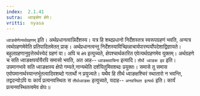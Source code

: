 ```yaml
---
index:  2.1.41
sutra:  ध्वाङ्क्षेण क्षेपे।
vritti:  nyasa
---
```


`ध्वाङक्षेणेत्यर्थग्रहणम्` इति। अर्थप्रधानत्वान्निर्देशस्य। यत्र हि शब्दप्रधानो निर्देशस्तत्र स्वरूपग्रहणं भवति, अन्यत्र त्वर्थग्रहणमेवेति प्रतिपादितमेतत् प्राक्। अर्थप्रधानत्वन्तु निर्देशस्याविच्छिन्नाचार्यपारम्पर्योपदेशाद्विज्ञायते। बहुलग्रहणानुवृत्तेरर्थस्येदं ग्रहणं वा। अपि च `क्षेपे` इत्युच्यते, क्षेपश्चार्थकारित एवेत्यर्थग्रहणमेव युक्तम्। अर्थग्रहणे च सति ध्वाङक्षपर्यायैरपि समासो भवति, अत आह-- `ध्वाङक्षवाचिना` इत्यादि। `तीर्थे ध्वाङक्ष इव` इति। उपमानभावे सति ध्वाङक्षस्य क्षेपो गम्यते,नान्यथेति दर्शयितुमिवशब्दः प्रयुक्तः। समासे तु समास एवोपमानार्थस्यान्तर्भूतत्वादिवशब्दो गतार्थो न प्रयुज्यते। यथैव हि तीर्थ ध्वाङक्षश्चिरं स्थातारो न भवन्ति, तद्वदन्योऽपि यः कार्यं प्रत्यनवस्थितः स `तीर्थध्वाङक्षः` इत्युच्यते, यदाह-- `अनवस्थित इत्यर्थः` इति। कार्यं प्रत्यनवस्थितत्वमेव क्षेपः॥
